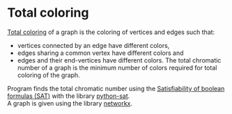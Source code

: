 # Total coloring
[Total coloring](https://en.wikipedia.org/wiki/Total_coloring) of a graph is the coloring of vertices and edges such that:
* vertices connected by an edge have different colors,
* edges sharing a common vertex have different colors and
* edges and their end-vertices have different colors.
The total chromatic number of a graph is the minimum number of colors required for total coloring of the graph.

Program finds the total chromatic number using the <ins>Satisfiability of boolean formulas (SAT)</ins> with the library [python-sat](https://pypi.org/project/python-sat/).   
A graph is given using the library [networkx](https://pypi.org/project/networkx/). 
